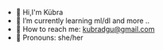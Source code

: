 
- 🧷 Hi,I'm Kübra
- 🌱 I’m currently learning ml/dl and more ..
- 💌 How to reach me: kubradgu@gmail.com
- 🩵 Pronouns: she/her
